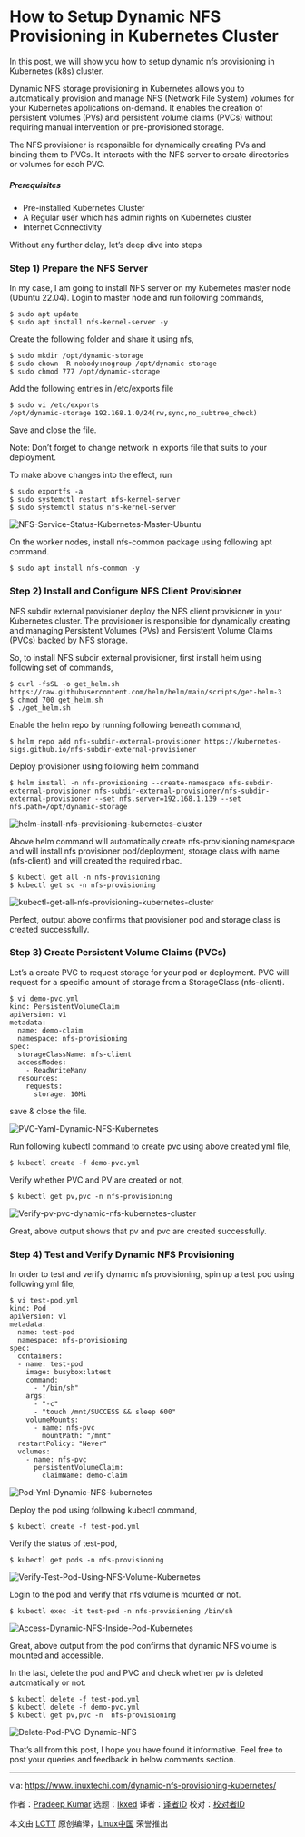 [#]: subject: "How to Setup Dynamic NFS Provisioning in Kubernetes Cluster"
[#]: via: "https://www.linuxtechi.com/dynamic-nfs-provisioning-kubernetes/"
[#]: author: "Pradeep Kumar https://www.linuxtechi.com/author/pradeep/"
[#]: collector: "lkxed"
[#]: translator: " "
[#]: reviewer: " "
[#]: publisher: " "
[#]: url: " "

How to Setup Dynamic NFS Provisioning in Kubernetes Cluster
======

In this post, we will show you how to setup dynamic nfs provisioning in Kubernetes (k8s) cluster.

Dynamic NFS storage provisioning in Kubernetes allows you to automatically provision and manage NFS (Network File System) volumes for your Kubernetes applications on-demand. It enables the creation of persistent volumes (PVs) and persistent volume claims (PVCs) without requiring manual intervention or pre-provisioned storage.

The NFS provisioner is responsible for dynamically creating PVs and binding them to PVCs. It interacts with the NFS server to create directories or volumes for each PVC.

##### Prerequisites

- Pre-installed Kubernetes Cluster
- A Regular user which has admin rights on Kubernetes cluster
- Internet Connectivity

Without any further delay, let’s deep dive into steps

### Step 1) Prepare the NFS Server

In my case, I am going to install NFS server on my Kubernetes master node (Ubuntu 22.04). Login to master node and run following commands,

```
$ sudo apt update
$ sudo apt install nfs-kernel-server -y
```

Create the following folder and share it using nfs,

```
$ sudo mkdir /opt/dynamic-storage
$ sudo chown -R nobody:nogroup /opt/dynamic-storage
$ sudo chmod 777 /opt/dynamic-storage
```

Add the following entries in /etc/exports file

```
$ sudo vi /etc/exports
/opt/dynamic-storage 192.168.1.0/24(rw,sync,no_subtree_check)
```

Save and close the file.

Note: Don’t forget to change network in exports file that suits to your deployment.

To make above changes into the effect, run

```
$ sudo exportfs -a
$ sudo systemctl restart nfs-kernel-server
$ sudo systemctl status nfs-kernel-server
```

![NFS-Service-Status-Kubernetes-Master-Ubuntu][1]

On the worker nodes, install nfs-common package using following apt command.

```
$ sudo apt install nfs-common -y
```

### Step 2) Install and Configure NFS Client Provisioner

NFS subdir external provisioner deploy the NFS client provisioner in your Kubernetes cluster. The provisioner is responsible for dynamically creating and managing Persistent Volumes (PVs) and Persistent Volume Claims (PVCs) backed by NFS storage.

So, to install NFS subdir external provisioner, first install helm using following set of commands,

```
$ curl -fsSL -o get_helm.sh https://raw.githubusercontent.com/helm/helm/main/scripts/get-helm-3
$ chmod 700 get_helm.sh
$ ./get_helm.sh
```

Enable the helm repo by running following beneath command,

```
$ helm repo add nfs-subdir-external-provisioner https://kubernetes-sigs.github.io/nfs-subdir-external-provisioner
```

Deploy provisioner using following helm command

```
$ helm install -n nfs-provisioning --create-namespace nfs-subdir-external-provisioner nfs-subdir-external-provisioner/nfs-subdir-external-provisioner --set nfs.server=192.168.1.139 --set nfs.path=/opt/dynamic-storage
```

![helm-install-nfs-provisioning-kubernetes-cluster][2]

Above helm command will automatically create nfs-provisioning namespace and will install nfs provisioner pod/deployment, storage class with name (nfs-client) and will created the required rbac.

```
$ kubectl get all -n nfs-provisioning
$ kubectl get sc -n nfs-provisioning
```

![kubectl-get-all-nfs-provisioning-kubernetes-cluster][3]

Perfect, output above confirms that provisioner pod and storage class is created successfully.

### Step 3) Create Persistent Volume Claims (PVCs)

Let’s a create PVC to request storage for your pod or deployment. PVC will request for a specific amount of storage from a StorageClass (nfs-client).

```
$ vi demo-pvc.yml
kind: PersistentVolumeClaim
apiVersion: v1
metadata:
  name: demo-claim
  namespace: nfs-provisioning
spec:
  storageClassName: nfs-client
  accessModes:
    - ReadWriteMany
  resources:
    requests:
      storage: 10Mi
```

save & close the file.

![PVC-Yaml-Dynamic-NFS-Kubernetes][4]

Run following kubectl command to create pvc using above created yml file,

```
$ kubectl create -f demo-pvc.yml
```

Verify whether PVC and PV are created or not,

```
$ kubectl get pv,pvc -n nfs-provisioning
```

![Verify-pv-pvc-dynamic-nfs-kubernetes-cluster][5]

Great, above output shows that pv and pvc are created successfully.

### Step 4) Test and Verify Dynamic NFS Provisioning

In order to test and verify dynamic nfs provisioning, spin up a test pod using following yml file,

```
$ vi test-pod.yml
kind: Pod
apiVersion: v1
metadata:
  name: test-pod
  namespace: nfs-provisioning
spec:
  containers:
  - name: test-pod
    image: busybox:latest
    command:
      - "/bin/sh"
    args:
      - "-c"
      - "touch /mnt/SUCCESS && sleep 600"
    volumeMounts:
      - name: nfs-pvc
        mountPath: "/mnt"
  restartPolicy: "Never"
  volumes:
    - name: nfs-pvc
      persistentVolumeClaim:
        claimName: demo-claim
```

![Pod-Yml-Dynamic-NFS-kubernetes][6]

Deploy the pod using following kubectl command,

```
$ kubectl create -f test-pod.yml
```

Verify the status of test-pod,

```
$ kubectl get pods -n nfs-provisioning
```

![Verify-Test-Pod-Using-NFS-Volume-Kubernetes][7]

Login to the pod and verify that nfs volume is mounted or not.

```
$ kubectl exec -it test-pod -n nfs-provisioning /bin/sh
```

![Access-Dynamic-NFS-Inside-Pod-Kubernetes][8]

Great, above output from the pod confirms that dynamic NFS volume is mounted and accessible.

In the last, delete the pod and PVC and check whether pv is deleted automatically or not.

```
$ kubectl delete -f test-pod.yml
$ kubectl delete -f demo-pvc.yml
$ kubectl get pv,pvc -n  nfs-provisioning
```

![Delete-Pod-PVC-Dynamic-NFS][9]

That’s all from this post, I hope you have found it informative. Feel free to post your queries and feedback in below comments section.

--------------------------------------------------------------------------------

via: https://www.linuxtechi.com/dynamic-nfs-provisioning-kubernetes/

作者：[Pradeep Kumar][a]
选题：[lkxed][b]
译者：[译者ID](https://github.com/译者ID)
校对：[校对者ID](https://github.com/校对者ID)

本文由 [LCTT](https://github.com/LCTT/TranslateProject) 原创编译，[Linux中国](https://linux.cn/) 荣誉推出

[a]: https://www.linuxtechi.com/author/pradeep/
[b]: https://github.com/lkxed/
[1]: https://www.linuxtechi.com/wp-content/uploads/2023/06/NFS-Service-Status-Kubernetes-Master-Ubuntu.png
[2]: https://www.linuxtechi.com/wp-content/uploads/2023/06/helm-install-nfs-provisioning-kubernetes-cluster.png
[3]: https://www.linuxtechi.com/wp-content/uploads/2023/06/kubectl-get-all-nfs-provisioning-kubernetes-cluster.png
[4]: https://www.linuxtechi.com/wp-content/uploads/2023/06/PVC-Yaml-Dynamic-NFS-Kubernetes.png
[5]: https://www.linuxtechi.com/wp-content/uploads/2023/06/Verify-pv-pvc-dynamic-nfs-kubernetes-cluster.png
[6]: https://www.linuxtechi.com/wp-content/uploads/2023/06/Pod-Yml-Dynamic-NFS-kubernetes.png
[7]: https://www.linuxtechi.com/wp-content/uploads/2023/06/Verify-Test-Pod-Using-NFS-Volume-Kubernetes.png
[8]: https://www.linuxtechi.com/wp-content/uploads/2023/06/Access-Dynamic-NFS-Inside-Pod-Kubernetes.png
[9]: https://www.linuxtechi.com/wp-content/uploads/2023/06/Delete-Pod-PVC-Dynamic-NFS.png
